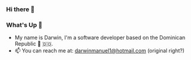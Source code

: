 ### Hi there 👋



### What's Up 👋

- My name is Darwin, I'm a software developer based on the Dominican Republic 🌴 :dominican_republic:.
- 📫 You can reach me at: darwinmanuel1@hotmail.com (original right?)


<!--
**DwGonzalez/DwGonzalez** is a ✨ _special_ ✨ repository because its `README.md` (this file) appears on your GitHub profile.

Here are some ideas to get you started:

- 🔭 I’m currently working on ...
- 🌱 I’m currently learning ...
- 👯 I’m looking to collaborate on ...
- 🤔 I’m looking for help with ...
- 💬 Ask me about ...
- 📫 How to reach me: ...
- 😄 Pronouns: ...
- ⚡ Fun fact: ...
-->
